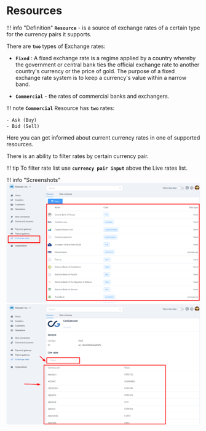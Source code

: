 # Resources


!!! info "Definition"
    **```Resource```**  -  is a source of exchange rates of a certain type  for the currency pairs it supports.

There are **```two```** types of Exchange rates:

 - **```Fixed```** : A fixed exchange rate is a regime applied by a country whereby the government or central bank ties the official exchange rate to another country's currency or the price of gold. The purpose of a fixed exchange rate system is to keep a currency's value within a narrow band.

 - **```Commercial```**  - the rates of commercial banks and exchangers.
 
!!! note
    **```Commercial```** Resource has **```two```** rates:

    - Ask (Buy)
    - Bid (Sell)

 Here you can get informed about current currency rates in one of supported resources.
 
 There is an ability to filter rates by certain currency pair.

!!! tip
    To filter rate list use **```currency pair input```** above the Live rates  list.

!!! info "Screenshots"
    [![Resources](images/exch-rate_2.png)](images/exch-rate_2.png)
    [![Live rates](images/exch-rate_3.png)](images/exch-rate_3.png)


